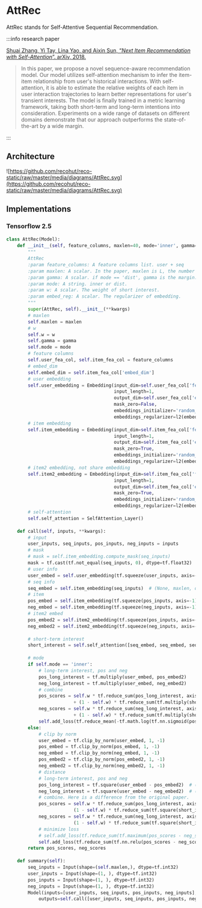 # AttRec

AttRec stands for Self-Attentive Sequential Recommendation.

:::info research paper

[Shuai Zhang, Yi Tay, Lina Yao, and Aixin Sun, “*Next Item Recommendation with Self-Attention*”. arXiv, 2018.](https://arxiv.org/abs/1808.06414)

> In this paper, we propose a novel sequence-aware recommendation model. Our model utilizes self-attention mechanism to infer the item-item relationship from user's historical interactions. With self-attention, it is able to estimate the relative weights of each item in user interaction trajectories to learn better representations for user's transient interests. The model is finally trained in a metric learning framework, taking both short-term and long-term intentions into consideration. Experiments on a wide range of datasets on different domains demonstrate that our approach outperforms the state-of-the-art by a wide margin.
> 

:::

## Architecture

![https://github.com/recohut/reco-static/raw/master/media/diagrams/AttRec.svg](https://github.com/recohut/reco-static/raw/master/media/diagrams/AttRec.svg)

## Implementations

### Tensorflow 2.5

```python
class AttRec(Model):
    def __init__(self, feature_columns, maxlen=40, mode='inner', gamma=0.5, w=0.5, embed_reg=1e-6, **kwargs):
        """
        AttRec
        :param feature_columns: A feature columns list. user + seq
        :param maxlen: A scalar. In the paper, maxlen is L, the number of latest items.
        :param gamma: A scalar. if mode == 'dist', gamma is the margin.
        :param mode: A string. inner or dist.
        :param w: A scalar. The weight of short interest.
        :param embed_reg: A scalar. The regularizer of embedding.
        """
        super(AttRec, self).__init__(**kwargs)
        # maxlen
        self.maxlen = maxlen
        # w
        self.w = w
        self.gamma = gamma
        self.mode = mode
        # feature columns
        self.user_fea_col, self.item_fea_col = feature_columns
        # embed_dim
        self.embed_dim = self.item_fea_col['embed_dim']
        # user embedding
        self.user_embedding = Embedding(input_dim=self.user_fea_col['feat_num'],
                                        input_length=1,
                                        output_dim=self.user_fea_col['embed_dim'],
                                        mask_zero=False,
                                        embeddings_initializer='random_normal',
                                        embeddings_regularizer=l2(embed_reg))
        # item embedding
        self.item_embedding = Embedding(input_dim=self.item_fea_col['feat_num'],
                                        input_length=1,
                                        output_dim=self.item_fea_col['embed_dim'],
                                        mask_zero=True,
                                        embeddings_initializer='random_normal',
                                        embeddings_regularizer=l2(embed_reg))
        # item2 embedding, not share embedding
        self.item2_embedding = Embedding(input_dim=self.item_fea_col['feat_num'],
                                        input_length=1,
                                        output_dim=self.item_fea_col['embed_dim'],
                                        mask_zero=True,
                                        embeddings_initializer='random_normal',
                                        embeddings_regularizer=l2(embed_reg))
        # self-attention
        self.self_attention = SelfAttention_Layer()

    def call(self, inputs, **kwargs):
        # input
        user_inputs, seq_inputs, pos_inputs, neg_inputs = inputs
        # mask
        # mask = self.item_embedding.compute_mask(seq_inputs)
        mask = tf.cast(tf.not_equal(seq_inputs, 0), dtype=tf.float32)  # (None, maxlen)
        # user info
        user_embed = self.user_embedding(tf.squeeze(user_inputs, axis=-1))  # (None, dim)
        # seq info
        seq_embed = self.item_embedding(seq_inputs)  # (None, maxlen, dim)
        # item
        pos_embed = self.item_embedding(tf.squeeze(pos_inputs, axis=-1))  # (None, dim)
        neg_embed = self.item_embedding(tf.squeeze(neg_inputs, axis=-1))  # (None, dim)
        # item2 embed
        pos_embed2 = self.item2_embedding(tf.squeeze(pos_inputs, axis=-1))  # (None, dim)
        neg_embed2 = self.item2_embedding(tf.squeeze(neg_inputs, axis=-1))  # (None, dim)

        # short-term interest
        short_interest = self.self_attention([seq_embed, seq_embed, seq_embed, mask])  # (None, dim)

        # mode
        if self.mode == 'inner':
            # long-term interest, pos and neg
            pos_long_interest = tf.multiply(user_embed, pos_embed2)
            neg_long_interest = tf.multiply(user_embed, neg_embed2)
            # combine
            pos_scores = self.w * tf.reduce_sum(pos_long_interest, axis=-1, keepdims=True) \
                         + (1 - self.w) * tf.reduce_sum(tf.multiply(short_interest, pos_embed), axis=-1, keepdims=True)
            neg_scores = self.w * tf.reduce_sum(neg_long_interest, axis=-1, keepdims=True) \
                         + (1 - self.w) * tf.reduce_sum(tf.multiply(short_interest, neg_embed), axis=-1, keepdims=True)
            self.add_loss(tf.reduce_mean(-tf.math.log(tf.nn.sigmoid(pos_scores - neg_scores))))
        else:
            # clip by norm
            user_embed = tf.clip_by_norm(user_embed, 1, -1)
            pos_embed = tf.clip_by_norm(pos_embed, 1, -1)
            neg_embed = tf.clip_by_norm(neg_embed, 1, -1)
            pos_embed2 = tf.clip_by_norm(pos_embed2, 1, -1)
            neg_embed2 = tf.clip_by_norm(neg_embed2, 1, -1)
            # distance
            # long-term interest, pos and neg
            pos_long_interest = tf.square(user_embed - pos_embed2)  # (None, dim)
            neg_long_interest = tf.square(user_embed - neg_embed2)  # (None, dim)
            # combine. Here is a difference from the original paper.
            pos_scores = self.w * tf.reduce_sum(pos_long_interest, axis=-1, keepdims=True) + \
                         (1 - self.w) * tf.reduce_sum(tf.square(short_interest - pos_embed), axis=-1, keepdims=True)
            neg_scores = self.w * tf.reduce_sum(neg_long_interest, axis=-1, keepdims=True) + \
                         (1 - self.w) * tf.reduce_sum(tf.square(short_interest - neg_embed), axis=-1, keepdims=True)
            # minimize loss
            # self.add_loss(tf.reduce_sum(tf.maximum(pos_scores - neg_scores + self.gamma, 0)))
            self.add_loss(tf.reduce_sum(tf.nn.relu(pos_scores - neg_scores + self.gamma)))
        return pos_scores, neg_scores

    def summary(self):
        seq_inputs = Input(shape=(self.maxlen,), dtype=tf.int32)
        user_inputs = Input(shape=(1, ), dtype=tf.int32)
        pos_inputs = Input(shape=(1, ), dtype=tf.int32)
        neg_inputs = Input(shape=(1, ), dtype=tf.int32)
        Model(inputs=[user_inputs, seq_inputs, pos_inputs, neg_inputs], 
            outputs=self.call([user_inputs, seq_inputs, pos_inputs, neg_inputs])).summary()
```